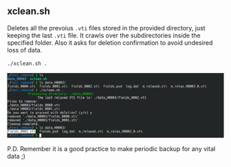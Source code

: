 ## xclean.sh

Deletes all the prevoius `.vti` files stored in the provided directory, just keeping the last `.vti` file. It crawls over the subdirectories inside the specified folder. Also it asks for deletion confirmation to avoid undesired loss of data.

```bash
./xclean.sh .
```
![Example of usage of the auto cleaner](../../assets/xclean_001.png)

P.D. Remember it is a good practice to make periodic backup for any vital data ;)


